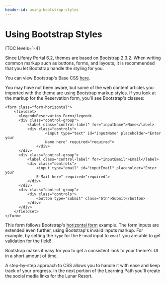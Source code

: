 ```yaml
---
header-id: using-bootstrap-styles
---
```


# Using Bootstrap Styles

[TOC levels=1-4]

Since Liferay Portal 6.2, themes are based on Bootstrap 2.3.2. When writing
common markup such as buttons, forms, and layouts, it is recommended that you
let Bootstrap handle the styling for you.

You can view Bootstrap's Base CSS [here](http://getbootstrap.com/2.3.2/base-css.html).

You may have not been aware, but some of the web content articles you imported
with the theme are using Bootstrap markup styles. If you look at the markup for
the Reservation form, you'll see Bootstrap's classes:

    <form class="form-horizontal">
        <fieldset>
          <legend>Reservation Form</legend>
          <div class="control-group">
              <label class="control-label" for="inputName">Name</label>
              <div class="controls">
                      <input type="text" id="inputName" placeholder="Enter your
                      Name here" required="required">
                  </div>
          </div>
          <div class="control-group">
              <label class="control-label" for="inputEmail">Email</label>
              <div class="controls">
                  <input type="email" id="inputEmail" placeholder="Enter your
                  E-Mail here" required="required">
              </div>
          </div>
          <div class="control-group">
              <div class="controls">
                  <button type="submit" class="btn">Submit</button>
              </div>
          </div>
        </fieldset>
    </form>

This form follows Bootstrap's [horizontal form](http://getbootstrap.com/2.3.2/base-css.html#forms)
example. The form inputs are extended even further, using Bootstrap's invalid
inputs markup. For example, by setting the `type` for the E-mail input to `email`
you are able to get validation for the field!

Bootstrap makes it easy for you to get a consistent look to your theme's UI in a
short amount of time.

A step-by-step approach to CSS allows you to handle it with ease and keep track
of your progress. In the next portion of the Learning Path you'll create the
social media links for the Lunar Resort.
